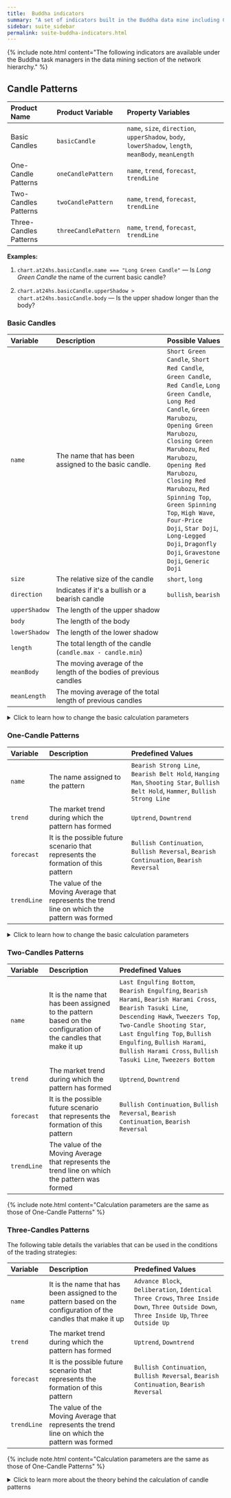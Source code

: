 ```yaml
---
title:  Buddha indicators
summary: "A set of indicators built in the Buddha data mine including Candle Patterns recognition"
sidebar: suite_sidebar
permalink: suite-buddha-indicators.html
---
```


{% include note.html content="The following indicators are available under the Buddha task managers in the data mining section of the network hierarchy." %}

## Candle Patterns

| Product Name | Product Variable | Property Variables |
| :--- | :--- | :--- |
| Basic Candles | ```basicCandle``` | ```name```, ```size```, ```direction```, ```upperShadow```, ```body```, ```lowerShadow```, ```length```, ```meanBody```, ```meanLength```|
| One-Candle Patterns | ```oneCandlePattern``` | ```name```, ```trend```, ```forecast```, ```trendLine```|
| Two-Candles Patterns | ```twoCandlePattern``` | ```name```, ```trend```, ```forecast```, ```trendLine``` |
| Three-Candles Patterns | ```threeCandlePattern``` | ```name```, ```trend```, ```forecast```, ```trendLine``` |

**Examples:**

1. ```chart.at24hs.basicCandle.name === "Long Green Candle"``` — Is *Long Green Candle* the name of the current basic candle?

2. ```chart.at24hs.basicCandle.upperShadow > chart.at24hs.basicCandle.body``` — Is the upper shadow longer than the body?

### Basic Candles

| Variable | Description | Possible Values |
| :--- | :--- | :--- |
| ```name``` | The name that has been assigned to the basic candle. | ```Short Green Candle```, ```Short Red Candle```, ```Green Candle```, ```Red Candle```, ```Long Green Candle```, ```Long Red Candle```, ```Green Marubozu```, ```Opening Green Marubozu```, ```Closing Green Marubozu```, ```Red Marubozu```, ```Opening Red Marubozu```, ```Closing Red Marubozu```, ```Red Spinning Top```, ```Green Spinning Top```, ```High Wave```, ```Four-Price Doji```, ```Star Doji```, ```Long-Legged Doji```, ```Dragonfly Doji```, ```Gravestone Doji```, ```Generic Doji``` |
| ```size``` | The relative size of the candle | ```short```, ```long```|
| ```direction``` | Indicates if it's a bullish or a bearish candle | ```bullish```, ```bearish``` |
| ```upperShadow``` | The length of the upper shadow |  |
| ```body``` | The length of the body |  |
| ```lowerShadow``` | <nobr>The length of the lower shadow</nobr> |  |
| ```length``` | The total length of the candle (```candle.max - candle.min```) |  |
| ```meanBody``` | The moving average of the length of the bodies of previous candles |   |
| ```meanLength``` | The moving average of the total length of previous candles |  |

<details class='detailsCollapsible'><summary class='nobr'>Click to learn how to change the basic calculation parameters
</summary>

The following table details the parameters that may be configured in the code of the indicator products:

| Parameter | Description | Default Value | <nobr>Normal Values</nobr> |
| :--- | :--- | :---: | :---: |
| ```Nbodies``` | The number of previous candle bodies used to calculate "meanBody" | 10 | 5 to 20 |
| ```dojiFactor``` | It is the maximum percentage allowed for the body in relation to the length for the candle to be included in the Doji family | 3 | 0 to 5 |
| ```sizeFactor``` | It is the percentage of the "meanLength" used to determinate the "size" of a candle (orange line on the chart) | 75 | 60 to 80 |
| ```Nlengths``` | The number of previous candle lengths used to calculate "meanLength" | 20 | 10 to 25 |
| ```sizeMethod``` | The method used to calculate "meanLength" | EMA | SMA or EMA |

To change the above-mentioned parameters, open the *Basic Candles* <a data-toggle="tooltip" data-original-title="{{site.data.data_mine.product_definition}}">product definition</a>, open the <a data-toggle="tooltip" data-original-title="{{site.data.data_mine.javascript_code}}">JavaScript Code</a> of the <a data-toggle="tooltip" data-original-title="{{site.data.data_mine.procedure_loop}}">procedure loop</a>, and find the parameters in the first part of the code, as you can see in the following picture:

{% include image.html file='buddha/candle-patterns/basic-candles-parameters.PNG' url='yes' max-width='100' caption='Basic Candles product code' %}

{% include notice-modifying-official-hierarchies.html %}

</details>

### One-Candle Patterns

| Variable | Description | Predefined Values |
| :--- | :--- | :--- |
| ```name``` | The name assigned to the pattern | ```Bearish Strong Line```, ```Bearish Belt Hold```, ```Hanging Man```, ```Shooting Star```, ```Bullish Belt Hold```, ```Hammer```, ```Bullish Strong Line```|
| ```trend``` | The market trend during which the pattern has formed | ```Uptrend```, ```Downtrend```|
| ```forecast``` | It is the possible future scenario that represents the formation of this pattern | ```Bullish Continuation```, ```Bullish Reversal```, ```Bearish Continuation```, ```Bearish Reversal```|
| ```trendLine``` | The value of the Moving Average that represents the trend line on which the pattern was formed | |

<details class='detailsCollapsible'><summary class='nobr'>Click to learn how to change the basic calculation parameters
</summary>

The following table details the parameters that may be configured in the code of the indicator products:

| Parameter | Description | Default Value | Normal Values |
| :--- | :--- | :---: | :---: |
| ```N``` | It is the period of the moving average used to calculate the trend line | 10 | 5 to 20 |
| ```trendMethod``` | The method used to calculate the trend line Moving Average | EMA | SMA or EMA |

To change the above-mentioned parameters, open the *One-Candle Patterns* <a data-toggle="tooltip" data-original-title="{{site.data.data_mine.product_definition}}">product definition</a>, open the <a data-toggle="tooltip" data-original-title="{{site.data.data_mine.javascript_code}}">JavaScript Code</a> of the <a data-toggle="tooltip" data-original-title="{{site.data.data_mine.procedure_loop}}">procedure loop</a>, and find the parameters in the first part of the code, as you can see in the following picture:

{% include image.html file='buddha/candle-patterns/one-candle-patterns-parameters.PNG' url='yes' max-width='100' caption='One-Candle Patterns product code' %}

{% include notice-modifying-official-hierarchies.html %}

</details>

### Two-Candles Patterns

| Variable | Description | Predefined Values |
| :--- | :--- | :--- |
| ```name``` | It is the name that has been assigned to the pattern based on the configuration of the candles that make it up | ```Last Engulfing Bottom```, ```Bearish Engulfing```, ```Bearish Harami```, ```Bearish Harami Cross```, ```Bearish Tasuki Line```, ```Descending Hawk```, ```Tweezers Top```, ```Two-Candle Shooting Star```, ```Last Engulfing Top```, ```Bullish Engulfing```, ```Bullish Harami```, ```Bullish Harami Cross```, ```Bullish Tasuki Line```, ```Tweezers Bottom``` |
| ```trend``` | The market trend during which the pattern has formed | ```Uptrend```, ```Downtrend```|
| ```forecast``` | It is the possible future scenario that represents the formation of this pattern | ```Bullish Continuation```, ```Bullish Reversal```, ```Bearish Continuation```, ```Bearish Reversal```|
| ```trendLine``` | The value of the Moving Average that represents the trend line on which the pattern was formed |  |

{% include note.html content="Calculation parameters are the same as those of One-Candle Patterns" %}

### Three-Candles Patterns

The following table details the variables that can be used in the conditions of the trading strategies:

| Variable | Description | Predefined Values |
| :--- | :--- | :--- |
| ```name``` | It is the name that has been assigned to the pattern based on the configuration of the candles that make it up | ```Advance Block```, ```Deliberation```, ```Identical Three Crows```, ```Three Inside Down```, ```Three Outside Down```, ```Three Inside Up```, ```Three Outside Up``` |
| ```trend``` | The market trend during which the pattern has formed | ```Uptrend```, ```Downtrend``` |
| ```forecast``` | It is the possible future scenario that represents the formation of this pattern | ```Bullish Continuation```, ```Bullish Reversal```, ```Bearish Continuation```, ```Bearish Reversal``` |
| ```trendLine``` | The value of the Moving Average that represents the trend line on which the pattern was formed |  |

{% include note.html content="Calculation parameters are the same as those of One-Candle Patterns" %}

<details class='detailsCollapsible'><summary class='nobr'>Click to learn more about the theory behind the calculation of candle patterns
</summary>

#### Introduction

Candle patterns are a versatile tool that traders use to visually estimate the sentiment of market participants. The logic implemented in this indicator was distilled from content in the following works:

* "Candlestick Charting Explained" - Author: Greg Morris
* "Technical Analysis of The Financial Markets" - Author: John J. Murphy
* "Encyclopedia of Candlestick Charts" - Author: Thomas N. Bulkowski
* "Encyclopedia of Chart Patterns" - Author: Thomas N. Bulkowski
* "Japanese Candlestick Charting Techniques" - Author: Steve Nison

You may also wish to visit the following sources:

* <a href="http://thepatternsite.com/" rel="nofollow" rel="noopener" target="blank">Thomas Bulkowski: ThePatternSite.com</a>
* <a href="https://www.investopedia.com/articles/technical/112601.asp" rel="nofollow" rel="noopener" target="blank">Investopedia: Introduction to Technical Analysis Price Patterns</a>
* <a href="https://www.candlesticker.com/" rel="nofollow" rel="noopener" target="blank">CandleSticker by American Bulls</a>

#### Parts of a Candle

Let's start by agreeing on the basic vocabulary to describe candles.

The first price from which the candle begins to form is the *open price*. The last price from which the candle finishes forming is the *close price*. The distance between both prices is called *body*. Market volatility may cause the price to fluctuate beyond both prices during candle formation, creating *shadows*. The *upper shadow* is the line that links the *maximum price* with the body. The *lower shadow* is the line that links the *min price* with the body.

Regarding color:

* When the closing price is greater than the open price, the body of the candle is <span style="color:green">*green*</span>. This indicates that it is a *bullish* candle.
* When the closing price is lesser than the open price, the body of the candle is <span style="color:red">*red*</span>. This indicates that it is a *bearish* candle.

####  Body of Doji Candles

Japanese candle theory defines a doji candle as one in which the closing price equals the opening price. In other words, a doji candle should have no body. In practice, the following aspects must be taken into account:

* Price volatility

* The precision with which prices are recorded

These two factors make it very unlikely that both prices match exactly and&mdash;in practice&mdash;there is always a body, even if it is very small. For this reason, we define a range of uncertainty in body length to determine whether a candle is a doji or not. By default, we assume that the doji's body may be equal or lesser than 3% of the total length of the candle. This is the ````dojiFactor````.

#### Relative Size: Short or Long

It is very important to understand this concept since during the study and identification of candle patterns we must differentiate the size of each particular candle, that is, which ones are long and which are short. Intuitively, this seems simple, but translating the logic into an algorithm requires defining what tools will be used and how they will be parameterized.

To start, we need to establish some reference to decide what is long and what is short, since a long candle in some market context may be short in another context. When we look at a chart, our sight may deceive us since the context around a candle involves both past and future candles. However, when our algorithm is working on a live session, it may only *see* candles in the past.

It may be deduced that the average of the size of a certain number of past candles must be used as the frame of reference. This method arises from common sense and therefore it is the one observed to be widely used in the literature. Some authors differ in their criteria averaging only the bodies or averaging the total lengths including also the shadows.

For this reason, we have made both criteria available:

* **Body average:** Bulkowski uses this criterion to detect candles of the type *Long Green Candle* and *Long Red Candle*. Since they are a particular case that occurs when the size of the body extends more than three times compared to the previous candle's body average.

* **Length average:** this criterion is used in a general manner, for all basic candles, since it also includes doji candles which have no body (or have very small bodies); with the previous criterion they would always be sized as *Short*, which is not what we are looking for.

#### Pattern Validation

To find candle patterns on the chart, it is necessary to analyze the market context in which the basic candles appear and how they are related to each other. For this reason, the following concepts are necessary:

1. **Trend Line:** To determine if prices are in an *Uptrend* or a *Downtrend*, a reference trend line is necessary, which is generally a moving average.

1. **Minimum Trend Candles:** It is the minimum number of candles that must be on the same trend line to validate a pattern. By default, 3 candles will be used.

1. **Forecast:**

   1. *Bullish Reversal:* In a downtrend, a pattern is considered valid when the body of the first candle is below the trend line.

   1. *Bullish Continuation:* In an uptrend, a pattern is considered valid when at least open prices of all pattern candles are above the trend line.

   1. *Bearish Reversal:* In an uptrend, a pattern is considered valid when the body of the first candle is above the trend line.

   1. *Bearish Continuation:* In a downtrend, a pattern is considered valid when at least open prices of all candles are below the downtrend.

</details>